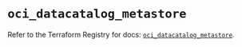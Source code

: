# `oci_datacatalog_metastore`

Refer to the Terraform Registry for docs: [`oci_datacatalog_metastore`](https://registry.terraform.io/providers/oracle/oci/7.19.0/docs/resources/datacatalog_metastore).
